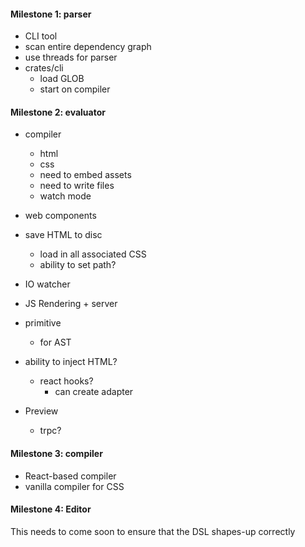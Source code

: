 #### Milestone 1: parser

- CLI tool
- scan entire dependency graph
- use threads for parser
- crates/cli
  - load GLOB
  - start on compiler

#### Milestone 2: evaluator

- compiler

  - html
  - css
  - need to embed assets
  - need to write files
  - watch mode

- web components
- save HTML to disc
  - load in all associated CSS
  - ability to set path?
- IO watcher
- JS Rendering + server
- primitive
  - for AST
- ability to inject HTML?

  - react hooks?
    - can create adapter

- Preview
  - trpc?

#### Milestone 3: compiler

- React-based compiler
- vanilla compiler for CSS

#### Milestone 4: Editor

This needs to come soon to ensure that the DSL shapes-up correctly
